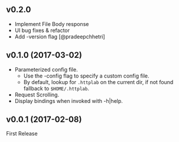## v0.2.0
* Implement File Body response
* UI bug fixes & refactor
* Add -version flag [@pradeepchhetri]

## v0.1.0 (2017-03-02)
* Parameterized config file.
  * Use the -config flag to specify a custom config file.
  * By default, lookup for `.httplab` on the current dir, if not found fallback to `$HOME/.httplab`.
* Request Scrolling.
* Display bindings when invoked with -h|help.

## v0.0.1 (2017-02-08)
First Release
